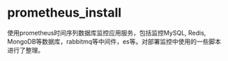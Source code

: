 # prometheus_install

使用prometheus时间序列数据库监控应用服务，包括监控MySQL, Redis, MongoDB等数据库，rabbitmq等中间件，es等。对部署监控中使用的一些脚本进行了整理。
